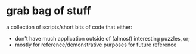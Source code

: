 # grab bag of stuff
 a collection of scripts/short bits of code that either:
 - don't have much application outside of (almost) interesting puzzles, or;
 - mostly for reference/demonstrative purposes for future reference
